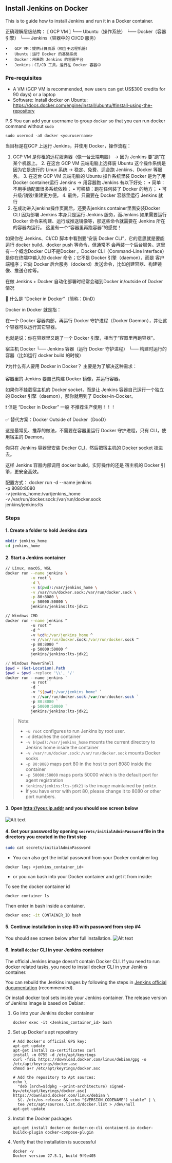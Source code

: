 ## Install Jenkins on Docker

This is to guide how to install Jenkins and run it in a Docker container.


正确理解层级结构：
[ GCP VM ]
   └── Ubuntu（操作系统）
         └── Docker（容器引擎）
               └── Jenkins（容器中的 CI/CD 服务）

	•	GCP VM：提供计算资源（相当于远程机器）
	•	Ubuntu：运行 Docker 的基础系统
	•	Docker：用来跑 Jenkins 的容器平台
	•	Jenkins：CI/CD 工具，运行在 Docker 容器中

### Pre-requisites

* A VM (GCP VM is recommended, new users can get US$300 credits for 90 days) or a laptop
* Software: Install docker on Ubuntu: https://docs.docker.com/engine/install/ubuntu/#install-using-the-repository

P.S You can add your username to group `docker` so that you can run docker command without `sudo`
```
sudo usermod -aG docker <yourusername>
```
当目标是在GCP 上运行 Jenkins，并使用 Docker，操作流程：

  1.	GCP VM 是你租的远程服务器（像一台云端电脑）
→ 因为 Jenkins 要“跑”在某个机器上。
	2.	在这台 GCP VM 云端电脑上选择装 Ubuntu 这个操作系统是因为它是流行的 Linux 系统
→ 稳定、免费、适合跑 Jenkins、Docker 等服务。
	3.	在这台 GCP VM 云端电脑的 Ubuntu 操作系统里装 Docker 是为了用Docker container运行 Jenkins
→ 用容器跑 Jenkins 有以下好处：
	•	简单：不用手动配置很多系统依赖；
	•	可移植：跑在任何装了 Docker 的地方；
	•	可升级/销毁/重建更方便。
	4.	最终，只需要在 Docker 容器里运行 Jenkins 就行
  5.  在成功进入jenkins操作页面后，还要去jenkins container里面安装Docker CLI
  因为部署 Jenkins 本身只是运行 Jenkins 服务，而Jenkins 如果需要运行 Docker 命令来构建、运行或推送镜像等，那这些命令就需要在 
  Jenkins 所在的容器内运行。 这里有一个“容器里再跑容器”的感觉！
  
  如果你在 Jenkins、CI/CD 脚本中看到要“安装 Docker CLI”，它的意思就是要能运行 docker build、docker push 等命令，但通常不
  会再装一个后台服务。这里有一个概念Docker CLI不是Docker 。Docker CLI（Command-Line Interface） 是你在终端中输入的 docker 命令；它不是 Docker 引擎（daemon），而是 客户端程序；它向 Docker 后台服务（dockerd）发送命令，比如创建容器、构建镜像、推送仓库等。



在做 Jenkins + Docker 自动化部署时经常会碰到Docker in/outside of Docker 情况

🎯 什么是 “Docker in Docker”（简称：DinD）

Docker in Docker 就是指：

在一个 Docker 容器内部，再运行 Docker 守护进程（Docker Daemon），并让这个容器可以运行其它容器。

也就是说：你在容器里又跑了一个 Docker 引擎，相当于“容器里再跑容器”。

宿主机 Docker
└── Jenkins 容器（运行 Docker 守护进程）
     └── 构建时运行的容器（比如运行 docker build 的时候）


❓为什么有人要用 Docker in Docker？
主要是为了解决这种需求：

容器里的 Jenkins 要自己构建 Docker 镜像，并运行容器。

如果你不挂载宿主机的 Docker socket，而是让 Jenkins 容器自己运行一个独立的 Docker 引擎（daemon），那你就用到了 Docker-in-Docker。

❗ 但是 “Docker in Docker” 一般 不推荐生产使用！！！



✅ 替代方案：Docker Outside of Docker（DooD）

这是最常见、推荐的做法，不需要在容器里运行 Docker 守护进程，只有 CLI，使用宿主的 Daemon。

你只在 Jenkins 容器里安装 Docker CLI，然后把宿主机的 Docker socket 挂进去。

这样 Jenkins 容器内部调用 docker build，实际操作的还是 宿主机的 Docker 引擎，更安全高效。

配置方式：
docker run -d --name jenkins \
  -p 8080:8080 \
  -v jenkins_home:/var/jenkins_home \
  -v /var/run/docker.sock:/var/run/docker.sock \
  jenkins/jenkins:lts




### Steps

#### 1. Create a folder to hold Jenkins data

```bash
mkdir jenkins_home
cd jenkins_home
```

#### 2. Start a Jenkins container

```bash
// Linux, macOS, WSL
docker run --name jenkins \
           -u root \
           -d \
           -v $(pwd):/var/jenkins_home \
           -v /var/run/docker.sock:/var/run/docker.sock \
           -p 80:8080 \
           -p 50000:50000 \
           jenkins/jenkins:lts-jdk21
```

```cmd
// Windows CMD
docker run --name jenkins ^
           -u root ^
           -d ^
           -v %cd%:/var/jenkins_home ^
           -v //var/run/docker.sock:/var/run/docker.sock ^
           -p 80:8080 ^
           -p 50000:50000 ^
           jenkins/jenkins:lts-jdk21
```

```PowerShell
// Windows PowerShell
$pwd = (Get-Location).Path
$pwd = $pwd -replace '\\', '/'
docker run --name jenkins `
           -u root `
           -d `
           -v "${pwd}:/var/jenkins_home" `
           -v //var/run/docker.sock:/var/run/docker.sock `
           -p 80:8080 `
           -p 50000:50000 `
           jenkins/jenkins:lts-jdk21
```

> Note:
>
> * `-u root` configures to run Jenkins by root user.
> * `-d` detaches the container
> * `-v $(pwd):/var/jenkins_home` mounts the current directory to Jenkins home inside the container
> * `-v /var/run/docker.sock:/var/run/docker.sock` mounts Docker socks
> * `-p 80:8080` maps port 80 in the host to port 8080 inside the container
> * `-p 50000:50000` maps ports 50000 which is the default port for agent registration
> * `jenkins/jenkins:lts-jdk21` is the image maintained by `jenkin`.
> * If you have error with port 80, please change it to 8080 or other port numbers.

#### 3. Open <http://your.ip.addr> and you should see screen below

![Alt text](images/docker-install-01.png?raw=true)

#### 4. Get your password by opening `secrets/initialAdminPassword` file in the directory you created in the first step

```bash
sudo cat secrets/initialAdminPassword
```

- You can also get the initial password from your Docker container log
```
docker logs <jenkins_container_id>
```

- or you can bash into your Docker container and get it from inside:

To see the docker container id

```bash
docker container ls 
```
Then enter in bash inside a container.

```bash
docker exec -it CONTAINER_ID bash
```

#### 5. Continue installation in step #3 with password from step #4

You should see screen below after full installation.
![Alt text](images/docker-install-02.png?raw=true)

#### 6. Install `docker` CLI in your Jenkins container

The official Jenkins image doesn’t contain Docker CLI. If you need to run docker related tasks, you need to install docker CLI in your Jenkins container.

You can rebuild the Jenkins images by following the steps in [Jenkins official documentation](https://www.jenkins.io/doc/book/installing/docker/ ) (recommended). 

Or install docker tool sets inside your Jenkins container. The release version of Jenkins image is based on Debian:

1. Go into your Jenkins docker container
   ```
   docker exec -it <Jenkins_container_id> bash        
   ```
1. Set up Docker's apt repository
   ```
   # Add Docker's official GPG key:
   apt-get update
   apt-get install ca-certificates curl
   install -m 0755 -d /etc/apt/keyrings
   curl -fsSL https://download.docker.com/linux/debian/gpg -o /etc/apt/keyrings/docker.asc
   chmod a+r /etc/apt/keyrings/docker.asc
           
   # Add the repository to Apt sources:
   echo \
     "deb [arch=$(dpkg --print-architecture) signed-by=/etc/apt/keyrings/docker.asc] https://download.docker.com/linux/debian \
     $(. /etc/os-release && echo "$VERSION_CODENAME") stable" | \
     tee /etc/apt/sources.list.d/docker.list > /dev/null
   apt-get update
   ```
2. Install the Docker packages
   ```
   apt-get install docker-ce docker-ce-cli containerd.io docker-buildx-plugin docker-compose-plugin
   ```
3. Verify that the installation is successful
   ```
   docker -v
   Docker version 27.5.1, build 9f9e405
   ```
